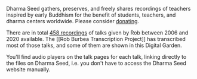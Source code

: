 Dharma Seed gathers, preserves, and freely shares recordings of teachers inspired by early Buddhism for the benefit of students, teachers, and dharma centers worldwide. Please consider [donating](https://dharmaseed.org/about/donation/).

There are in total [458 recordings](https://dharmaseed.org/teacher/210/) of talks given by Rob between 2006 and 2020 available. The [[Rob Burbea Transcription Project]] has transcribed most of those talks, and some of them are shown in this Digital Garden.

You'll find audio players on the talk pages for each talk, linking directly to the files on Dharma Seed, i.e. you don't have to access the Dharma Seed website manually.
